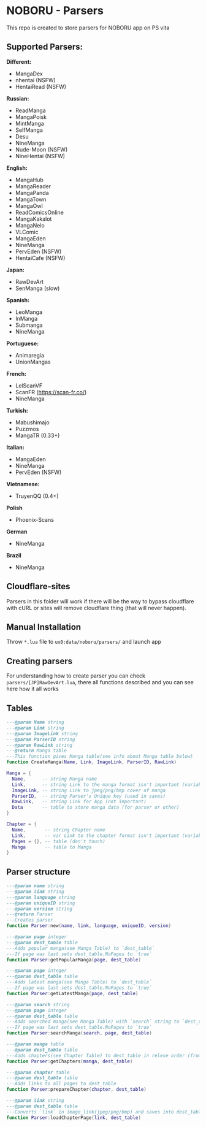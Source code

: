 # NOBORU - Parsers
This repo is created to store parsers for NOBORU app on PS vita
## Supported Parsers:
**Different:**
* MangaDex
* nhentai (NSFW)
* HentaiRead (NSFW)

**Russian:**
* ReadManga
* MangaPoisk
* MintManga
* SelfManga
* Desu
* NineManga
* Nude-Moon (NSFW)
* NineHentai (NSFW)

**English:**
* MangaHub
* MangaReader
* MangaPanda
* MangaTown
* MangaOwl
* ReadComicsOnline
* MangaKakalot
* MangaNelo
* VLComic
* MangaEden
* NineManga
* PervEden (NSFW)
* HentaiCafe (NSFW)

**Japan:**
* RawDevArt
* SenManga (slow)

**Spanish:**
* LeoManga
* InManga
* Submanga
* NineManga

**Portuguese:**
* Animaregia
* UnionMangas

**French:**
* LelScanVF
* ScanFR (https://scan-fr.co/)
* NineManga

**Turkish:**
* Mabushimajo
* Puzzmos
* MangaTR (0.33+)

**Italian:**
* MangaEden
* NineManga
* PervEden (NSFW)

**Vietnamese:**
* TruyenQQ (0.4+)

**Polish**
* Phoenix-Scans

**German**
* NineManga

**Brazil**
* NineManga

## Cloudflare-sites
  Parsers in this folder will work if there will be the way to bypass cloudflare with cURL or sites will remove cloudflare thing (that will never happen).

## Manual Installation
  Throw `*.lua` file to `ux0:data/noboru/parsers/` and launch app

## Creating parsers
  For understanding how to create parser you can check `parsers/[JP]RawDevArt.lua`, there all functions described and you can see here how it all works

## Tables
  ```Lua
  ---@param Name string
  ---@param Link string
  ---@param ImageLink string
  ---@param ParserID string
  ---@param RawLink string
  ---@return Manga table
  ---This function gives Manga table(see info about Manga table below)
  function CreateManga(Name, Link, ImageLink, ParserID, RawLink)

  Manga = {
	Name,      -- string Manga name
	Link,      -- string Link to the manga format isn't important (variable for parser)
	ImageLink, -- string Link to jpeg/png/bmp cover of manga
	ParserID,  -- string Parser's Unique key (used in saves)
	RawLink,   -- string Link for App (not important)
	Data       -- table to store manga data (for parser or other) 
  }
  
  Chapter = {
	Name,       -- string Chapter name
	Link,       -- var Link to the chapter format isn't important (variable for parser)
	Pages = {}, -- table (don't touch)
	Manga       -- table to Manga
  }
  ```
## Parser structure
  ```Lua
  ---@param name string
  ---@param link string
  ---@param language string
  ---@param uniqueID string
  ---@param version string
  ---@return Parser
  ---Creates parser
  function Parser:new(name, link, language, uniqueID, version)
  
  ---@param page integer
  ---@param dest_table table
  ---Adds popular manga(see Manga Table) to `dest_table`
  ---If page was last sets dest_table.NoPages to `true`
  function Parser:getPopularManga(page, dest_table)
  
  ---@param page integer
  ---@param dest_table table
  ---Adds latest manga(see Manga Table) to `dest_table`
  ---If page was last sets dest_table.NoPages to `true`
  function Parser:getLatestManga(page, dest_table)
  
  ---@param search string
  ---@param page integer
  ---@param dest_table table
  ---Adds searched manga(see Manga Table) with `search` string to `dest_table`
  ---If page was last sets dest_table.NoPages to `true`
  function Parser:searchManga(search, page, dest_table)
  
  ---@param manga table
  ---@param dest_table table
  ---Adds chapters(see Chapter Table) to dest_table in relese order (from 1st chapter to nth)
  function Parser:getChapters(manga, dest_table)
  
  ---@param chapter table
  ---@param dest_table table
  ---Adds links to all pages to dest_table
  function Parser:prepareChapter(chapter, dest_table)
  
  ---@param link string
  ---@param dest_table table
  ---Converts `link` in image_link(jpeg/png/bmp) and saves into dest_table.Link
  function Parser:loadChapterPage(link, dest_table)
 
  ```
